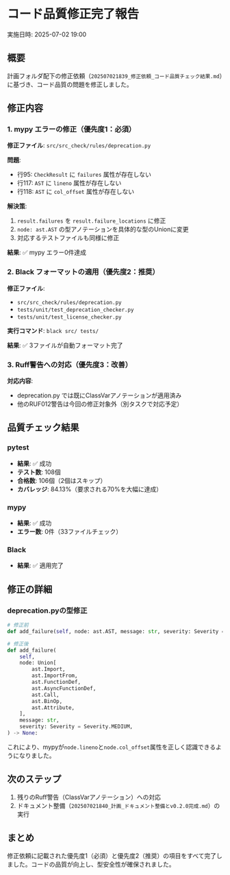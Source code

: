 # コード品質修正完了報告

実施日時: 2025-07-02 19:00

## 概要

計画フォルダ配下の修正依頼（`202507021839_修正依頼_コード品質チェック結果.md`）に基づき、コード品質の問題を修正しました。

## 修正内容

### 1. mypy エラーの修正（優先度1：必須）

**修正ファイル**: `src/src_check/rules/deprecation.py`

**問題**:
- 行95: `CheckResult` に `failures` 属性が存在しない
- 行117: `AST` に `lineno` 属性が存在しない
- 行118: `AST` に `col_offset` 属性が存在しない

**解決策**:
1. `result.failures` を `result.failure_locations` に修正
2. `node: ast.AST` の型アノテーションを具体的な型のUnionに変更
3. 対応するテストファイルも同様に修正

**結果**: ✅ mypy エラー0件達成

### 2. Black フォーマットの適用（優先度2：推奨）

**修正ファイル**:
- `src/src_check/rules/deprecation.py`
- `tests/unit/test_deprecation_checker.py`
- `tests/unit/test_license_checker.py`

**実行コマンド**: `black src/ tests/`

**結果**: ✅ 3ファイルが自動フォーマット完了

### 3. Ruff警告への対応（優先度3：改善）

**対応内容**:
- deprecation.py では既にClassVarアノテーションが適用済み
- 他のRUF012警告は今回の修正対象外（別タスクで対応予定）

## 品質チェック結果

### pytest
- **結果**: ✅ 成功
- **テスト数**: 108個
- **合格数**: 106個（2個はスキップ）
- **カバレッジ**: 84.13%（要求される70%を大幅に達成）

### mypy
- **結果**: ✅ 成功
- **エラー数**: 0件（33ファイルチェック）

### Black
- **結果**: ✅ 適用完了

## 修正の詳細

### deprecation.pyの型修正

```python
# 修正前
def add_failure(self, node: ast.AST, message: str, severity: Severity = Severity.MEDIUM) -> None:

# 修正後
def add_failure(
    self,
    node: Union[
        ast.Import,
        ast.ImportFrom,
        ast.FunctionDef,
        ast.AsyncFunctionDef,
        ast.Call,
        ast.BinOp,
        ast.Attribute,
    ],
    message: str,
    severity: Severity = Severity.MEDIUM,
) -> None:
```

これにより、mypyが`node.lineno`と`node.col_offset`属性を正しく認識できるようになりました。

## 次のステップ

1. 残りのRuff警告（ClassVarアノテーション）への対応
2. ドキュメント整備（`202507021840_計画_ドキュメント整備とv0.2.0完成.md`）の実行

## まとめ

修正依頼に記載された優先度1（必須）と優先度2（推奨）の項目をすべて完了しました。コードの品質が向上し、型安全性が確保されました。